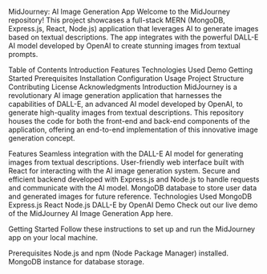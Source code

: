 MidJourney: AI Image Generation App
Welcome to the MidJourney repository! This project showcases a full-stack MERN (MongoDB, Express.js, React, Node.js) application that leverages AI to generate images based on textual descriptions. The app integrates with the powerful DALL-E AI model developed by OpenAI to create stunning images from textual prompts.

Table of Contents
Introduction
Features
Technologies Used
Demo
Getting Started
Prerequisites
Installation
Configuration
Usage
Project Structure
Contributing
License
Acknowledgments
Introduction
MidJourney is a revolutionary AI image generation application that harnesses the capabilities of DALL-E, an advanced AI model developed by OpenAI, to generate high-quality images from textual descriptions. This repository houses the code for both the front-end and back-end components of the application, offering an end-to-end implementation of this innovative image generation concept.

Features
Seamless integration with the DALL-E AI model for generating images from textual descriptions.
User-friendly web interface built with React for interacting with the AI image generation system.
Secure and efficient backend developed with Express.js and Node.js to handle requests and communicate with the AI model.
MongoDB database to store user data and generated images for future reference.
Technologies Used
MongoDB
Express.js
React
Node.js
DALL-E by OpenAI
Demo
Check out our live demo of the MidJourney AI Image Generation App here.

Getting Started
Follow these instructions to set up and run the MidJourney app on your local machine.

Prerequisites
Node.js and npm (Node Package Manager) installed.
MongoDB instance for database storage.

